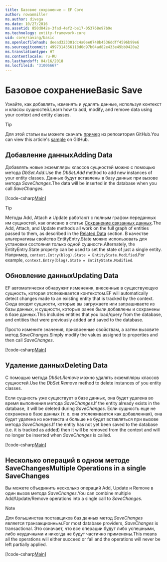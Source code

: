 ```yaml
---
title: Базовое сохранение — EF Core
author: rowanmiller
ms.author: divega
ms.date: 10/27/2016
ms.assetid: 850d842e-3fad-4ef2-be17-053768e97b9e
ms.technology: entity-framework-core
uid: core/saving/basic
ms.openlocfilehash: deead323301dc4a0ee0748b4536ddff4596b99e6
ms.sourcegitcommit: 4997314356118d0d97b04ad82e433e49bb9420a2
ms.translationtype: HT
ms.contentlocale: ru-RU
ms.lasthandoff: 04/16/2018
ms.locfileid: "31006667"
---
```

# <a name="basic-save"></a><span data-ttu-id="91ee5-102">Базовое сохранение</span><span class="sxs-lookup"><span data-stu-id="91ee5-102">Basic Save</span></span>

<span data-ttu-id="91ee5-103">Узнайте, как добавлять, изменять и удалять данные, используя контекст и классы сущностей.</span><span class="sxs-lookup"><span data-stu-id="91ee5-103">Learn how to add, modify, and remove data using your context and entity classes.</span></span>

> [!TIP]  
> <span data-ttu-id="91ee5-104">Для этой статьи вы можете скачать [пример](https://github.com/aspnet/EntityFramework.Docs/tree/master/samples/core/Saving/Saving/Basics/) из репозитория GitHub.</span><span class="sxs-lookup"><span data-stu-id="91ee5-104">You can view this article's [sample](https://github.com/aspnet/EntityFramework.Docs/tree/master/samples/core/Saving/Saving/Basics/) on GitHub.</span></span>

## <a name="adding-data"></a><span data-ttu-id="91ee5-105">Добавление данных</span><span class="sxs-lookup"><span data-stu-id="91ee5-105">Adding Data</span></span>

<span data-ttu-id="91ee5-106">Добавлять новые экземпляры классов сущностей можно с помощью метода *DbSet.Add*.</span><span class="sxs-lookup"><span data-stu-id="91ee5-106">Use the *DbSet.Add* method to add new instances of your entity classes.</span></span> <span data-ttu-id="91ee5-107">Данные будут вставлены в базу данных при вызове метода *SaveChanges*.</span><span class="sxs-lookup"><span data-stu-id="91ee5-107">The data will be inserted in the database when you call *SaveChanges*.</span></span>

[!code-csharp[Main](../../../samples/core/Saving/Saving/Basics/Sample.cs#Add)]

> [!TIP]  
> <span data-ttu-id="91ee5-108">Методы Add, Attach и Update работают с полным графом переданных им сущностей, как описано в статье [Сохранение связанных данных](related-data.md).</span><span class="sxs-lookup"><span data-stu-id="91ee5-108">The Add, Attach, and Update methods all work on the full graph of entities passed to them, as described in the [Related Data](related-data.md) section.</span></span> <span data-ttu-id="91ee5-109">В качестве альтернативы свойство EntityEntry.State можно использовать для установки состояния только одной сущности.</span><span class="sxs-lookup"><span data-stu-id="91ee5-109">Alternately, the EntityEntry.State property can be used to set the state of just a single entity.</span></span> <span data-ttu-id="91ee5-110">Например, `context.Entry(blog).State = EntityState.Modified`.</span><span class="sxs-lookup"><span data-stu-id="91ee5-110">For example, `context.Entry(blog).State = EntityState.Modified`.</span></span>

## <a name="updating-data"></a><span data-ttu-id="91ee5-111">Обновление данных</span><span class="sxs-lookup"><span data-stu-id="91ee5-111">Updating Data</span></span>

<span data-ttu-id="91ee5-112">EF автоматически обнаружит изменения, внесенные в существующую сущность, которая отслеживается контекстом.</span><span class="sxs-lookup"><span data-stu-id="91ee5-112">EF will automatically detect changes made to an existing entity that is tracked by the context.</span></span> <span data-ttu-id="91ee5-113">Сюда входят сущности, которые вы загружаете или запрашиваете из базы данных, и сущности, которые ранее были добавлены и сохранены в базе данных.</span><span class="sxs-lookup"><span data-stu-id="91ee5-113">This includes entities that you load/query from the database, and entities that were previously added and saved to the database.</span></span>

<span data-ttu-id="91ee5-114">Просто измените значения, присвоенные свойствам, а затем вызовите метод *SaveChanges*.</span><span class="sxs-lookup"><span data-stu-id="91ee5-114">Simply modify the values assigned to properties and then call *SaveChanges*.</span></span>

[!code-csharp[Main](../../../samples/core/Saving/Saving/Basics/Sample.cs#Update)]

## <a name="deleting-data"></a><span data-ttu-id="91ee5-115">Удаление данных</span><span class="sxs-lookup"><span data-stu-id="91ee5-115">Deleting Data</span></span>

<span data-ttu-id="91ee5-116">С помощью метода *DbSet.Remove* можно удалять экземпляры классов сущностей.</span><span class="sxs-lookup"><span data-stu-id="91ee5-116">Use the *DbSet.Remove* method to delete instances of you entity classes.</span></span>

<span data-ttu-id="91ee5-117">Если сущность уже существует в базе данных, она будет удалена во время выполнения метода *SaveChanges*.</span><span class="sxs-lookup"><span data-stu-id="91ee5-117">If the entity already exists in the database, it will be deleted during *SaveChanges*.</span></span> <span data-ttu-id="91ee5-118">Если сущность еще не сохранена в базе данных (т. е. она отслеживается как добавленная), она будет удалена из контекста и больше не будет вставляться при вызове метода *SaveChanges*.</span><span class="sxs-lookup"><span data-stu-id="91ee5-118">If the entity has not yet been saved to the database (i.e. it is tracked as added) then it will be removed from the context and will no longer be inserted when *SaveChanges* is called.</span></span>

[!code-csharp[Main](../../../samples/core/Saving/Saving/Basics/Sample.cs#Remove)]

## <a name="multiple-operations-in-a-single-savechanges"></a><span data-ttu-id="91ee5-119">Несколько операций в одном методе SaveChanges</span><span class="sxs-lookup"><span data-stu-id="91ee5-119">Multiple Operations in a single SaveChanges</span></span>

<span data-ttu-id="91ee5-120">Вы можете объединить несколько операций Add, Update и Remove в один вызов метода *SaveChanges*.</span><span class="sxs-lookup"><span data-stu-id="91ee5-120">You can combine multiple Add/Update/Remove operations into a single call to *SaveChanges*.</span></span>

> [!NOTE]  
> <span data-ttu-id="91ee5-121">Для большинства поставщиков баз данных метод *SaveChanges* является транзакционным.</span><span class="sxs-lookup"><span data-stu-id="91ee5-121">For most database providers, *SaveChanges* is transactional.</span></span> <span data-ttu-id="91ee5-122">Это означает, что все операции будут либо успешными, либо неудачными и никогда не будут частично применены.</span><span class="sxs-lookup"><span data-stu-id="91ee5-122">This means  all the operations will either succeed or fail and the operations will never be left partially applied.</span></span>

[!code-csharp[Main](../../../samples/core/Saving/Saving/Basics/Sample.cs#MultipleOperations)]
